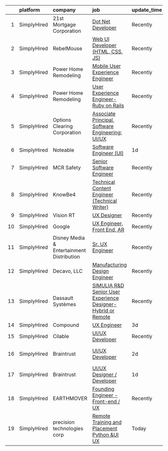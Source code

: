 

|    | platform    | company                                   | job                                                                                                                                                                   | update_time   | location                |
|---:|:------------|:------------------------------------------|:----------------------------------------------------------------------------------------------------------------------------------------------------------------------|:--------------|:------------------------|
|  1 | SimplyHired | 21st Mortgage Corporation                 | [Dot Net Developer](https://www.simplyhired.com/job/EGRQAiY53TICJxtUHsDSlq-KP4RKqfRCNocZFTvPJXMjLVDjyUcOEQ?q=ux+engineer)                                             | Recently      | Knoxville, TN           |
|  2 | SimplyHired | RebelMouse                                | [Web UI Developer (HTML, CSS, JS)](https://www.simplyhired.com/job/o2TW80hr5JBXeskkazI9of-OqBBQ83skSAGYfyzO_Ez2optae9evhw?q=ux+engineer)                              | Recently      | Remote                  |
|  3 | SimplyHired | Power Home Remodeling                     | [Mobile User Experience Engineer](https://www.simplyhired.com/job/lQ6kyMQMiNK3SZc_wfhy5wxeuWBm3pqS5OyIAbwxa-B4kuNWn2l4vQ?q=ux+engineer)                               | Recently      | West Chester, PA        |
|  4 | SimplyHired | Power Home Remodeling                     | [User Experience Engineer- Ruby on Rails](https://www.simplyhired.com/job/C7bR6xy7wLN6s6THkvSEKigyWJSd8lyfAV9WpIMCqyXReesJ0XoG-g?q=ux+engineer)                       | Recently      | West Chester, PA        |
|  5 | SimplyHired | Options Clearing Corporation              | [Associate Principal, Software Engineering: UI/UX](https://www.simplyhired.com/job/KqX0r19PqDHKMf5s4hh43-0ZDumkM18M7UHYdpXWDCoMP2N68H7pqQ?q=ux+engineer)              | Recently      | Chicago, IL             |
|  6 | SimplyHired | Noteable                                  | [Software Engineer (UI)](https://www.simplyhired.com/job/s-rL528mGTCVUmoVpRiZti9Jnm6WVGENpMOddIeFoxnzgfC0YZZDsw?q=ux+engineer)                                        | 1d            | Remote                  |
|  7 | SimplyHired | MCR Safety                                | [Senior Software Engineer](https://www.simplyhired.com/job/iv8Cnbdb77haC2UmSYUtvNdmpcM6LGUO6KbGdRs9e4v4XEF6pc1zLw?q=ux+engineer)                                      | Recently      | Collierville, TN        |
|  8 | SimplyHired | KnowBe4                                   | [Technical Content Engineer (Technical Writer)](https://www.simplyhired.com/job/-CYzYcYeg1AXqcDSXrYroHBtr77Gy1k1lQHrDz2UsjC2HIcGr5ep2g?q=ux+engineer)                 | Recently      | Clearwater, FL          |
|  9 | SimplyHired | Vision RT                                 | [UX Designer](https://www.simplyhired.com/job/Ps7QXapMpvVwE29j0eSijAVP4WAk69fekUWmZ-wL1RHqKOgE1V_HVg?q=ux+engineer)                                                   | Recently      | Remote                  |
| 10 | SimplyHired | Google                                    | [UX Engineer, Front End, AR](https://www.simplyhired.com/job/MT11ThdpkYChRJqs18_BxsUEdF4oC4xkXdi6tjG_Lsn5ngy6KI0Tuw?q=ux+engineer)                                    | Recently      | Mountain View, CA       |
| 11 | SimplyHired | Disney Media & Entertainment Distribution | [Sr. UX Engineer](https://www.simplyhired.com/job/5U2sR38RQo6MYvhRGgYisYetMeVdC36sJe2ZXRbukgVifepFMtjMUw?q=ux+engineer)                                               | Recently      | Burbank, CA +1 location |
| 12 | SimplyHired | Decavo, LLC                               | [Manufacturing Design Engineer](https://www.simplyhired.com/job/n7IV0epdKyevj1UWmhsg-Fu43KfjeoY64bU56E8guHVsNp4xhYBV-Q?q=ux+engineer)                                 | Recently      | Hood River, OR          |
| 13 | SimplyHired | Dassault Systèmes                         | [SIMULIA R&D Senior User Experience Designer- Hybrid or Remote](https://www.simplyhired.com/job/KbPxIIBvr5yUZT46VkvaAvUqLDdTWEnCDl3G-4l1lgUX3Nmlf7feXA?q=ux+engineer) | Recently      | Johnston, RI            |
| 14 | SimplyHired | Compound                                  | [UX Engineer](https://www.simplyhired.com/job/Gu2WMSn_pnEaI5SI_vrlsOe_k9xuTBbAZNKMjkGb1tBtIZcEqm98KA?q=ux+engineer)                                                   | 3d            | Remote                  |
| 15 | SimplyHired | Cilable                                   | [UI/UX Developer](https://www.simplyhired.com/job/9E-geco5G7VranxuBsWivbrdZTcZpWjiTxIQHJgRk6pI4bbneSAOEg?q=ux+engineer)                                               | Recently      | Des Moines, IA          |
| 16 | SimplyHired | Braintrust                                | [UI/UX Developer](https://www.simplyhired.com/job/qnzExNEX-7NBZxfDSOTCWakiNMhQa0cNvkrTlwtaq69WCSWzsMVY_w?q=ux+engineer)                                               | 2d            | San Francisco, CA       |
| 17 | SimplyHired | Braintrust                                | [UI/UX Designer / Developer](https://www.simplyhired.com/job/txbj1hoqjmodCLyH2gMRxBlijmYOsFqAwH09pMdFscyPmJMycz_odg?q=ux+engineer)                                    | 1d            | San Francisco, CA       |
| 18 | SimplyHired | EARTHMOVER                                | [Founding Engineer - Front-end / UX](https://www.simplyhired.com/job/sibg0txBTR4aGm5QwEGyLFMU1T9Icu5xb7cadmmFuIn0kAky7UuW9Q?q=ux+engineer)                            | Recently      | Remote                  |
| 19 | SimplyHired | precision technologies corp               | [Remote Training and Placement Python &UI UX](https://www.simplyhired.com/job/cKPRJ-AmBsw2E4_rgqucB7XPwdiquowHLrj81ibsKqN3etuVM5fAkA?q=ux+engineer)                   | Today         | Remote                  |